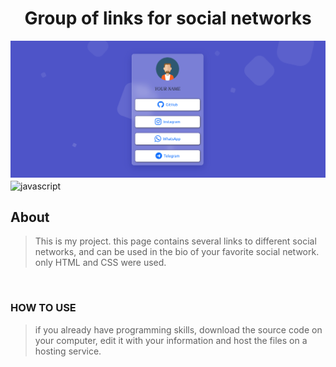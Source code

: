 <h1 align="center">Group of links for social networks</h1>

<img src="images-readme/principal.png">


<!-- Garis Lurus -->
<img align="center" src="https://user-images.githubusercontent.com/73097560/115834477-dbab4500-a447-11eb-908a-139a6edaec5c.gif" alt="javascript" width="1000"/> 
<!-- End -->


## About 
>This is my project. this page contains several links to different social networks, and can be used in the bio of your favorite social network. only HTML and CSS were used.

<br>

### HOW TO USE

>if you already have programming skills,
download the source code on your computer, edit it with your information and host the files on a hosting service.
